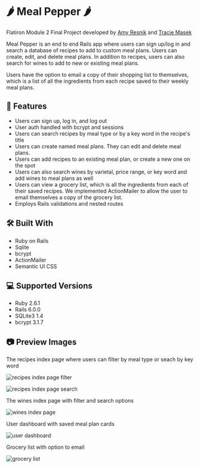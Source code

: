 # 🌶 Meal Pepper 🌶

Flatiron Module 2 Final Project developed by [Amy Resnik](https://github.com/aresnik11) and [Tracie Masek](https://github.com/traciemasek)

Meal Pepper is an end to end Rails app where users can sign up/log in and search a database of recipes to add to custom meal plans. Users can create, edit, and delete meal plans. In addition to recipes, users can also search for wines to add to new or existing meal plans. 

Users have the option to email a copy of their shopping list to themselves, which is a list of all the ingredients from each recipe saved to their weekly meal plans.

## 📌 Features

+ Users can sign up, log in, and log out
+ User auth handled with bcrypt and sessions
+ Users can search recipes by meal type or by a key word in the recipe's title
+ Users can create named meal plans. They can edit and delete meal plans.
+ Users can add recipes to an existing meal plan, or create a new one on the spot
+ Users can also search wines by varietal, price range, or key word and add wines to meal plans as well
+ Users can view a grocery list, which is all the ingredients from each of their saved recipes. We implemented ActionMailer to allow the user to email themselves a copy of the grocery list.
+ Employs Rails validations and nested routes

## 🛠 Built With

+ Ruby on Rails
+ Sqlite
+ bcrypt
+ ActionMailer
+ Semantic UI CSS

## 💻 Supported Versions

+ Ruby 2.6.1
+ Rails 6.0.0
+ SQLite3 1.4
+ bcrypt 3.1.7

## 📷 Preview Images

The recipes index page where users can filter by meal type or seach by key word

![recipes index page filter](https://live.staticflickr.com/65535/49127740461_4ded295586_b.jpg)

![recipes index page search](https://live.staticflickr.com/65535/49127739961_81445f4473_b.jpg)

The wines index page with filter and search options

![wines index page](https://live.staticflickr.com/65535/49127739416_a35d3dbe61_b.jpg)

User dashboard with saved meal plan cards 

![user dashboard](https://live.staticflickr.com/65535/49127249953_b7a3a74289_b.jpg)

Grocery list with option to email

![grocery list](https://live.staticflickr.com/65535/49127924842_5669c40373_b.jpg)


